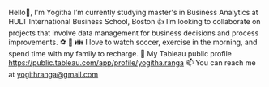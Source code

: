 Hello👋, I'm Yogitha 
I’m currently studying master's in Business Analytics at HULT International Business School, Boston
👍 I’m looking to collaborate on projects that involve data management for business decisions and process improvements.
⚽ 🏃 👪 I love to watch soccer, exercise in the morning, and spend time with my family to recharge.
📂 My Tableau public profile https://public.tableau.com/app/profile/yogitha.ranga
📫 You can reach me at yogithranga@gmail.com
